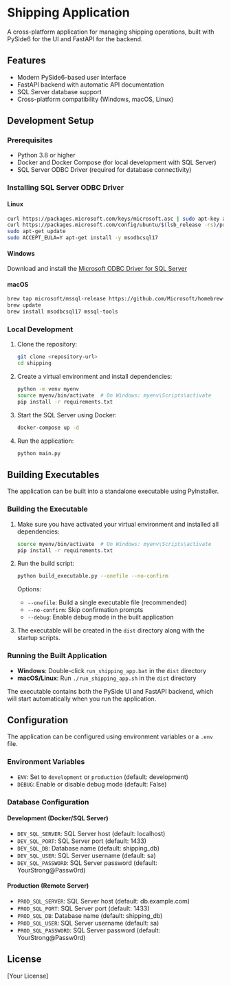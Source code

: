 # Shipping Application

A cross-platform application for managing shipping operations, built with PySide6 for the UI and FastAPI for the backend.

## Features

- Modern PySide6-based user interface
- FastAPI backend with automatic API documentation
- SQL Server database support
- Cross-platform compatibility (Windows, macOS, Linux)

## Development Setup

### Prerequisites

- Python 3.8 or higher
- Docker and Docker Compose (for local development with SQL Server)
- SQL Server ODBC Driver (required for database connectivity)

### Installing SQL Server ODBC Driver

#### Linux
```bash
curl https://packages.microsoft.com/keys/microsoft.asc | sudo apt-key add -
curl https://packages.microsoft.com/config/ubuntu/$(lsb_release -rs)/prod.list | sudo tee /etc/apt/sources.list.d/mssql-release.list
sudo apt-get update
sudo ACCEPT_EULA=Y apt-get install -y msodbcsql17
```

#### Windows
Download and install the [Microsoft ODBC Driver for SQL Server](https://docs.microsoft.com/en-us/sql/connect/odbc/download-odbc-driver-for-sql-server)

#### macOS
```bash
brew tap microsoft/mssql-release https://github.com/Microsoft/homebrew-mssql-release
brew update
brew install msodbcsql17 mssql-tools
```

### Local Development

1. Clone the repository:
   ```bash
   git clone <repository-url>
   cd shipping
   ```

2. Create a virtual environment and install dependencies:
   ```bash
   python -m venv myenv
   source myenv/bin/activate  # On Windows: myenv\Scripts\activate
   pip install -r requirements.txt
   ```

3. Start the SQL Server using Docker:
   ```bash
   docker-compose up -d
   ```

4. Run the application:
   ```bash
   python main.py
   ```

## Building Executables

The application can be built into a standalone executable using PyInstaller.

### Building the Executable

1. Make sure you have activated your virtual environment and installed all dependencies:
   ```bash
   source myenv/bin/activate  # On Windows: myenv\Scripts\activate
   pip install -r requirements.txt
   ```

2. Run the build script:
   ```bash
   python build_executable.py --onefile --no-confirm
   ```

   Options:
   - `--onefile`: Build a single executable file (recommended)
   - `--no-confirm`: Skip confirmation prompts
   - `--debug`: Enable debug mode in the built application

3. The executable will be created in the `dist` directory along with the startup scripts.

### Running the Built Application

- **Windows**: Double-click `run_shipping_app.bat` in the `dist` directory
- **macOS/Linux**: Run `./run_shipping_app.sh` in the `dist` directory

The executable contains both the PySide UI and FastAPI backend, which will start automatically when you run the application.

## Configuration

The application can be configured using environment variables or a `.env` file.

### Environment Variables

- `ENV`: Set to `development` or `production` (default: development)
- `DEBUG`: Enable or disable debug mode (default: False)

### Database Configuration

#### Development (Docker/SQL Server)
- `DEV_SQL_SERVER`: SQL Server host (default: localhost)
- `DEV_SQL_PORT`: SQL Server port (default: 1433)
- `DEV_SQL_DB`: Database name (default: shipping_db)
- `DEV_SQL_USER`: SQL Server username (default: sa)
- `DEV_SQL_PASSWORD`: SQL Server password (default: YourStrong@Passw0rd)

#### Production (Remote Server)
- `PROD_SQL_SERVER`: SQL Server host (default: db.example.com)
- `PROD_SQL_PORT`: SQL Server port (default: 1433)
- `PROD_SQL_DB`: Database name (default: shipping_db)
- `PROD_SQL_USER`: SQL Server username (default: sa)
- `PROD_SQL_PASSWORD`: SQL Server password (default: YourStrong@Passw0rd)

## License

[Your License] 